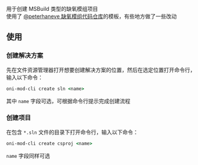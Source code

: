 用于创建 MSBuild 类型的缺氧模组项目  
使用了 [@peterhaneve 缺氧模组代码仓库](https://github.com/peterhaneve/ONIMods)的模板，有些地方做了一些改动
## 使用
### 创建解决方案
先在文件资源管理器打开想要创建解决方案的位置，然后在选定位置打开命令行，输入以下命令：
```cmd
oni-mod-cli create sln <name>
```
其中 `name` 字段可选，可根据命令行提示完成创建流程

### 创建项目
在包含 `*.sln` 文件的目录下打开命令行，输入以下命令：
```cmd
oni-mod-cli create csproj <name>
```
`name` 字段同样可选
